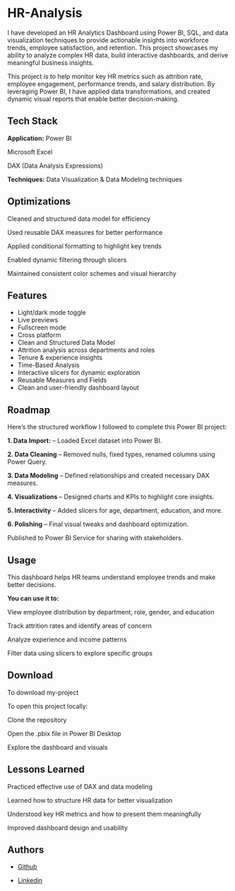 
# HR-Analysis

I have developed an HR Analytics Dashboard using Power BI, SQL, and data visualization techniques to provide actionable insights into workforce trends, employee satisfaction, and retention. This project showcases my ability to analyze complex HR data, build interactive dashboards, and derive meaningful business insights.

This project is to help monitor key HR metrics such as attrition rate, employee engagement, performance trends, and salary distribution. By leveraging Power BI, I have applied data transformations, and created dynamic visual reports that enable better decision-making.

## Tech Stack

**Application:** Power BI

Microsoft Excel

DAX (Data Analysis Expressions)

**Techniques:** Data Visualization & Data Modeling techniques




## Optimizations

Cleaned and structured data model for efficiency

Used reusable DAX measures for better performance

Applied conditional formatting to highlight key trends

Enabled dynamic filtering through slicers

Maintained consistent color schemes and visual hierarchy


## Features

- Light/dark mode toggle
- Live previews
- Fullscreen mode
- Cross platform
- Clean and Structured Data Model
- Attrition analysis across departments and roles
- Tenure & experience insights
- Time-Based Analysis
- Interactive slicers for dynamic exploration
- Reusable Measures and Fields
- Clean and user-friendly dashboard layout



## Roadmap

Here’s the structured workflow I followed to complete this Power BI project:

**1. Data Import:** – Loaded Excel dataset into Power BI.

**2. Data Cleaning** – Removed nulls, fixed types, renamed columns using Power Query.

**3. Data Modeling** – Defined relationships and created necessary DAX measures.

**4. Visualizations** – Designed charts and KPIs to highlight core insights.

**5. Interactivity** – Added slicers for age, department, education, and more.

**6. Polishing** – Final visual tweaks and dashboard optimization.

Published to Power BI Service for sharing with stakeholders.


## Usage

This dashboard helps HR teams understand employee trends and make better decisions.

**You can use it to:**

View employee distribution by department, role, gender, and education

Track attrition rates and identify areas of concern

Analyze experience and income patterns

Filter data using slicers to explore specific groups


## Download

To download my-project 

To open this project locally:

Clone the repository

Open the .pbix file in Power BI Desktop

Explore the dashboard and visuals
    
## Lessons Learned

Practiced effective use of DAX and data modeling

Learned how to structure HR data for better visualization

Understood key HR metrics and how to present them meaningfully

Improved dashboard design and usability


## Authors

- [Github](https://www.github.com/rimshaaofficial)

- [Linkedin](https://www.linkedin.com/in/rimshaofficial/)
